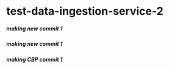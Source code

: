 # test-data-ingestion-service-2
##### making new commit 1
##### making new commit 1
##### making CBP commit 1